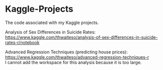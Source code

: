 # Kaggle-Projects
The code associated with my Kaggle projects.

Analysis of Sex Differences in Suicide Rates: https://www.kaggle.com/thwaiteso/analysis-of-sex-differences-in-suicide-rates-r/notebook

Advanced Regression Techniques (predicting house prices): https://www.kaggle.com/thwaiteso/advanced-regression-techniques-r  
I cannot add the workspace for this analysis because it is too large.

